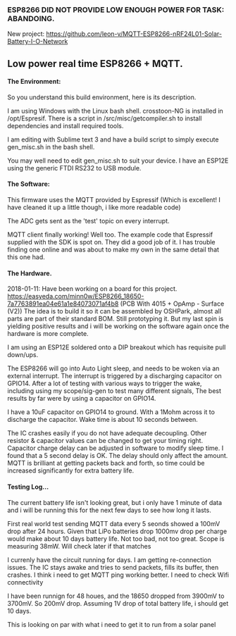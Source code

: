 ### ESP8266 DID NOT PROVIDE LOW ENOUGH POWER FOR TASK: ABANDOING.
New project: https://github.com/leon-v/MQTT-ESP8266-nRF24L01-Solar-Battery-I-O-Network

## Low power real time ESP8266 + MQTT.

#### The Environment:
So you understand this build environment, here is its description.

I am using Windows with the Linux bash shell. crosstoon-NG is installed in /opt/Espresif.
There is a script in /src/misc/getcompiler.sh to install dependencies and install required tools.

I am editing with Sublime text 3 and have a build script to simply execute gen_misc.sh in the bash shell.

You may well need to edit gen_misc.sh to suit your device. I have an ESP12E using the generic FTDI RS232 to USB module.


#### The Software:
This firmware uses the MQTT provided by Espressif (Which is excellent! I have cleaned it up a little though, i like more readable code)

The ADC gets sent as the 'test' topic on every interrupt.

MQTT client finally working! Well too.
The example code that Espressif supplied with the SDK is spot on. They did a good job of it.
I has trouble finding one online and was about to make my own in the same detail that this one had.

#### The Hardware.
2018-01-11: Have been working on a board for this project.
https://easyeda.com/minn0w/ESP8266_18650-7a7763891ea04e61a1e84073071af4b8 (PCB With 4015 + OpAmp - Surface (V2))
The idea is to build it so it can be assembled by OSHPark, almost all parts are part of their standard BOM.
Still prototyping it. But my last spin is yielding positive results and i will be working on the software again once the hardware is more complete.

I am using an ESP12E soldered onto a DIP breakout which has requisite pull down/ups.

The ESP8266 will go into Auto Light sleep, and needs to be woken via an external interrupt.
The interrupt is triggered by a discharging capacitor on GPIO14.
After a lot of testing with various ways to trigger the wake, including using my scope/sig-gen to test many different signals,
The best results by far were by using a capacitor on GPIO14.

I have a 10uF capacitor on GPIO14 to ground. With a 1Mohm across it to discharge the capacitor.
Wake time is about 10 seconds between.

The IC crashes easily if you do not have adequate decoupling.
Other resistor & capacitor values can be changed to get your timing right.
Capacitor charge delay can be adjusted in software to modify sleep time.
I found that a 5 second delay is OK. The delay should only affect the amount.
MQTT is brilliant at getting packets back and forth, so time could be increased significantly for extra battery life.


#### Testing Log...

The current battery life isn't looking great, but i only have 1 minute of data and i will be running this for the next few days to see how long it lasts.

First real world test sending MQTT data every 5 seonds showed a 100mV drop after 24 hours.
Given that LiPo batteries drop 1000mv drop per charge would make about 10 days battery life.
Not too bad, not too great.
Scope is measuring 38mW. Will check later if that matches


I currenly have the circuit running for days.
I am getting re-connection issues. The IC stays awake and tries to send packets, fills its buffer, then crashes.
I think i need to get MQTT ping working better.
I need to check Wifi connectivity

I have been runnign for 48 houes, and the 18650 dropped from 3900mV to 3700mV.
So 200mV drop. Assuming 1V drop of total battery life, i should get 10 days.

This is looking on par with what i need to get it to run from a solar panel
